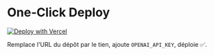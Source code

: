 # One‑Click Deploy

[![Deploy with Vercel](https://vercel.com/button)](https://vercel.com/new/clone?repository-url=https%3A%2F%2Fgithub.com%2F%3Cton-utilisateur%3E%2F%3Cton-repo%3E&project-name=gpt5-studio&repository-name=gpt5-studio&env=OPENAI_API_KEY&envDescription=Cl%C3%A9+API+OpenAI+%28sk-...%29)

Remplace l'URL du dépôt par le tien, ajoute `OPENAI_API_KEY`, déploie ✅.
